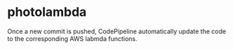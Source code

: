 # photolambda

Once a new commit is pushed, CodePipeline automatically update the code to the corresponding AWS labmda functions.
